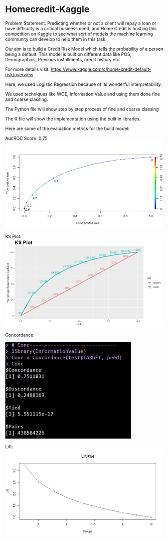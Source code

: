 # Homecredit-Kaggle

Problem Statement:
Predicting whether or not a client will repay a loan or have difficulty is a critical business need, and 
Home Credit is hosting this competition on Kaggle to see what sort of models the machine learning community can develop to help them in 
this task.

Our aim is to build a Credit Risk Model which tells the probability of a person being a default. This model is built on different data like
POS, Demographics, Previous installments, credit history etc.

For more details visit: https://www.kaggle.com/c/home-credit-default-risk/overview

Here, we used Logistic Regression because of its wonderful interpretability.

We used techniques like WOE, Information Value and using them done fine and coarse classing.

The Python file will show step by step process of fine and coarse classing

The R file will show the implementation using the built in libraries.

Here are some of the evaluation metrics for the build model:

AucROC Score: 0.75
 ![](Images/auroc_valid.jpeg)
 
KS Plot:
 ![](Images/ksplot.jpeg)

Concordance:
 
 ![](Images/concordance.PNG)
 
Lift:
 ![](Images/lift.jpeg)
 
 
 




